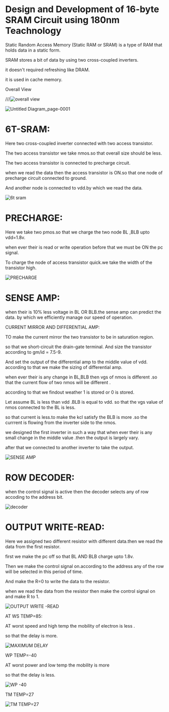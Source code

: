 # Design and Development of 16-byte SRAM Circuit using 180nm Teachnology
Static Random Access Memory (Static RAM or SRAM) is a type of RAM that holds data in a static form.

SRAM stores a bit of data by using two cross-coupled inverters.

it doesn't required refreshing like DRAM.

it is used in cache memory.


Overall View 

///![overall view](https://github.com/swayamswroopojha/SRam/assets/130309091/b9ccd5e9-0d44-4ce3-bab4-d19fe9b89321)

![Untitled Diagram_page-0001](https://github.com/swayamswroopojha/SRam/assets/130309091/985244db-88f8-46b2-94b8-93faae13adf3)




# 6T-SRAM:


Here two cross-coupled inverter connected with two access transistor.

The two access transistor we take nmos.so that overall size should be less.

The two access transistor is connected to precharge circuit. 

when we read the data then the access transistor is ON.so that one node of precharge circuit connected to ground.

And another node is connected to vdd.by which we read the data.



![6t sram](https://github.com/swayamswroopojha/SRam/assets/130309091/ac92d55f-e6a1-4757-b0ab-fa48dc483ba4)


# PRECHARGE:


Here we take two pmos.so that we charge the two node BL ,BLB  upto vdd=1.8v.

when ever their is read or write operation before that we must be ON the pc signal.

 To charge the node of access transistor quick.we take the width of the transistor high.


![PRECHARGE](https://github.com/swayamswroopojha/SRam/assets/130309091/1fbfcb33-9d2e-45a0-8dc7-313519576117)


# SENSE AMP:


when their is 10% less voltage in BL OR BLB.the sense amp  can predict the data.
by which we efficiently manage our speed of operation.

CURRENT MIRROR AND DIFFERENTIAL AMP:

TO make the current mirror the  two transistor to be in saturation region.

so that we short-circuit the drain-gate terminal. And size the transistor according to  gm/id = 7.5-9.

And set the output of the differential amp to  the middle value of vdd. according to that we make the sizing of differential amp.

when ever their is any change in BL,BLB  then vgs of nmos is different .so that the current flow of two nmos will be different .

according to that we findout weather 1 is stored or 0 is stored.

Let assume BL is less than vdd .BLB is equal to vdd. so that the vgs value of nmos connected to the BL is less.

so that current is less.to make the kcl satisfy the  BLB is more .so the currrent is flowing from the inverter side to the nmos.

we designed the first inverter in such a way that when ever their is any small change in the middle value .then the output is largely vary.

after that we connected to another inverter to take the output. 



![SENSE AMP](https://github.com/swayamswroopojha/SRam/assets/130309091/34bce98d-a572-44de-b37b-809e3d95040f)


 # ROW DECODER:
 
when the control signal is active then the decoder selects any of row accoding to the address bit.


![decoder](https://github.com/swayamswroopojha/SRam/assets/130309091/cff1b779-d423-4bdd-8dff-9f5f0a2d1e0f) 



# OUTPUT WRITE-READ:


Here we assigned two different resistor with different data.then we read the data from the first resistor.

 first we make the pc off so that BL AND BLB charge upto 1.8v.
 
 Then  we make the control signal on.according to the address any of the row will be selected in this period of time.
 
 And make the R=0 to write the data to the resistor.

 when we read the data from the resistor then make the control signal on and make R to 1.
 


![OUTPUT WRITE -READ](https://github.com/swayamswroopojha/SRam/assets/130309091/a7b3a7ba-799e-484f-9ca4-3b1c9bd7f5d1)

 AT WS TEMP=85:
 
 AT worst speed and high temp the mobility of electron is less .
 
 so that the delay is more.
 
![MAXIMUM DELAY](https://github.com/swayamswroopojha/SRam/assets/130309091/153f7c65-d4ea-4f20-970f-a3ba419bb1c0)

WP TEMP=-40

AT worst power and low temp the mobility is more 

so that the delay is less.

![WP -40](https://github.com/swayamswroopojha/SRam/assets/130309091/c7c970d9-2401-492a-a800-4557ba00a41e)


 TM TEMP=27

 
![TM TEMP=27](https://github.com/swayamswroopojha/SRam/assets/130309091/a39f9881-ed2a-4328-94e2-2b7aceccec51)

